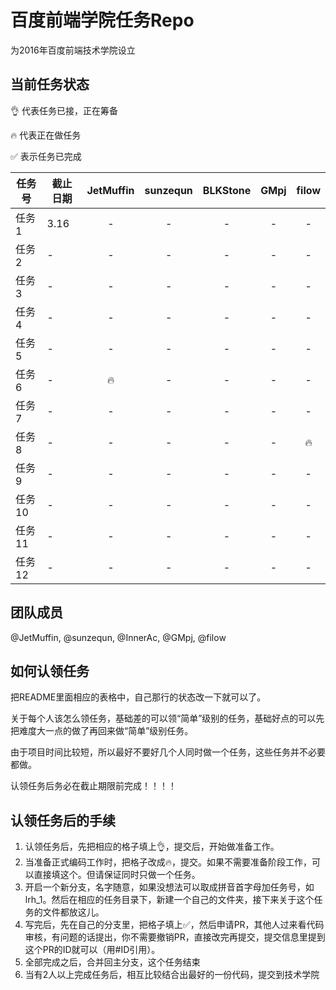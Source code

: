 # 百度前端学院任务Repo
为2016年百度前端技术学院设立
## 当前任务状态
:ok_hand: 代表任务已接，正在筹备

:fire: 代表正在做任务

:white_check_mark: 表示任务已完成

|任务号|截止日期|JetMuffin|sunzequn|BLKStone|GMpj|filow|
|---|---|:---:|:---:|:---:|:---:|:---:|
|任务1|3.16|-|-|-|-|-|
|任务2|-|-|-|-|-|-|
|任务3|-|-|-|-|-|-|
|任务4|-|-|-|-|-|-|
|任务5|-|-|-|-|-|-|
|任务6|-|:fire:|-|-|-|-|
|任务7|-|-|-|-|-|-|
|任务8|-|-|-|-|-|:fire:|
|任务9|-|-|-|-|-|-|
|任务10|-|-|-|-|-|-|
|任务11|-|-|-|-|-|-|
|任务12|-|-|-|-|-|-|
## 团队成员
@JetMuffin, @sunzequn, @InnerAc, @GMpj, @filow
## 如何认领任务
把README里面相应的表格中，自己那行的状态改一下就可以了。

关于每个人该怎么领任务，基础差的可以领“简单”级别的任务，基础好点的可以先把难度大一点的做了再回来做“简单”级别任务。

由于项目时间比较短，所以最好不要好几个人同时做一个任务，这些任务并不必要都做。

认领任务后务必在截止期限前完成！！！！

## 认领任务后的手续
1. 认领任务后，先把相应的格子填上:ok_hand:，提交后，开始做准备工作。
2. 当准备正式编码工作时，把格子改成:fire:，提交。如果不需要准备阶段工作，可以直接填这个。但请保证同时只做一个任务。
3. 开启一个新分支，名字随意，如果没想法可以取成拼音首字母加任务号，如lrh_1。然后在相应的任务目录下，新建一个自己的文件夹，接下来关于这个任务的文件都放这儿。
4. 写完后，先在自己的分支里，把格子填上:white_check_mark:，然后申请PR，其他人过来看代码审核，有问题的话提出，你不需要撤销PR，直接改完再提交，提交信息里提到这个PR的ID就可以（用#ID引用）。
5. 全部完成之后，合并回主分支，这个任务结束
6. 当有2人以上完成任务后，相互比较结合出最好的一份代码，提交到技术学院
